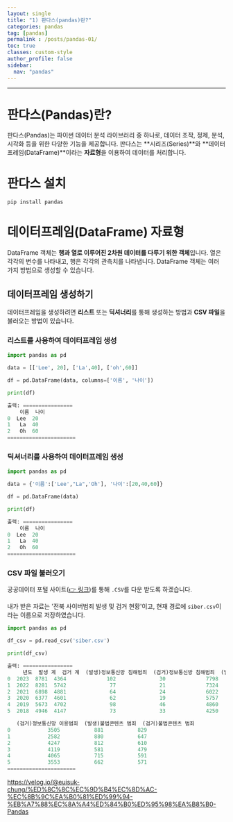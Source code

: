 ```yaml
---
layout: single
title: "1) 판다스(pandas)란?"
categories: pandas
tag: [pandas]
permalink : /posts/pandas-01/
toc: true
classes: custom-style
author_profile: false
sidebar:
  nav: "pandas"
---
```


<hr>

# 판다스(Pandas)란?

판다스(Pandas)는 파이썬 데이터 분석 라이브러리 중 하나로, 데이터 조작, 정제, 분석, 시각화 등을 위한 다양한 기능을 제공합니다. 판다스는 **시리즈(Series)**와 **데이터프레임(DataFrame)**이라는 **자료형**을 이용하여 데이터를 처리합니다.

# 판다스 설치

```bash
pip install pandas
```

# 데이터프레임(DataFrame) 자료형

DataFrame 객체는 **행과 열로 이루어진 2차원 데이터를 다루기 위한 객체**입니다. 열은 각각의 변수를 나타내고, 행은 각각의 관측치를 나타냅니다. DataFrame 객체는 여러 가지 방법으로 생성할 수 있습니다.

## 데이터프레임 생성하기

데이터프레임을 생성하려면 **리스트** 또는 **딕셔너리**를 통해 생성하는 방법과 **CSV 파일**을 불러오는 방법이 있습니다.

### 리스트를 사용하여 데이터프레임 생성

```python
import pandas as pd

data = [['Lee', 20], ['La',40], ['oh',60]]

df = pd.DataFrame(data, columns=['이름', '나이'])

print(df)

출력: ================
    이름  나이
0  Lee  20
1   La  40
2   Oh  60
======================
```

### 딕셔너리를 사용하여 데이터프레임 생성

```python
import pandas as pd

data = {'이름':['Lee',"La",'Oh'], '나이':[20,40,60]}

df = pd.DataFrame(data)

print(df)

출력: ================
    이름  나이
0  Lee  20
1   La  40
2   Oh  60
======================
```

### CSV 파일 불러오기

공공데이터 포털 사이트([👉 링크](https://www.data.go.kr/index.do))를 통해 `.CSV`를 다운 받도록 하겠습니다.

내가 받은 자료는 '전북 사이버범죄 발생 및 검거 현황'이고, 현재 경로에 `siber.csv`이라는 이름으로 저장하였습니다.

```python
import pandas as pd

df_csv = pd.read_csv('siber.csv')

print(df_csv)

출력: ================
     년도  발생 계  검거 계  (발생)정보통신망 침해범죄  (검거)정보통신방 침해범죄  (발생) 정보통신망 이용범죄  \
0  2023  8781  4364             102              30             7798   
1  2022  8281  5742              77              21             7324   
2  2021  6898  4881              64              24             6022   
3  2020  6377  4601              62              19             5757   
4  2019  5673  4702              98              46             4860   
5  2018  4946  4147              73              33             4250   

   (검거)정보통신망 이용범죄  (발생)불법콘텐츠 범죄  (검거)불법콘텐츠 범죄  
0            3505           881           829  
1            2582           880           647  
2            4247           812           610  
3            4119           581           479  
4            4065           715           591  
5            3553           662           571  
======================
```

https://velog.io/@euisuk-chung/%ED%8C%8C%EC%9D%B4%EC%8D%AC-%EC%8B%9C%EA%B0%81%ED%99%94-%EB%A7%88%EC%8A%A4%ED%84%B0%ED%95%98%EA%B8%B0-Pandas